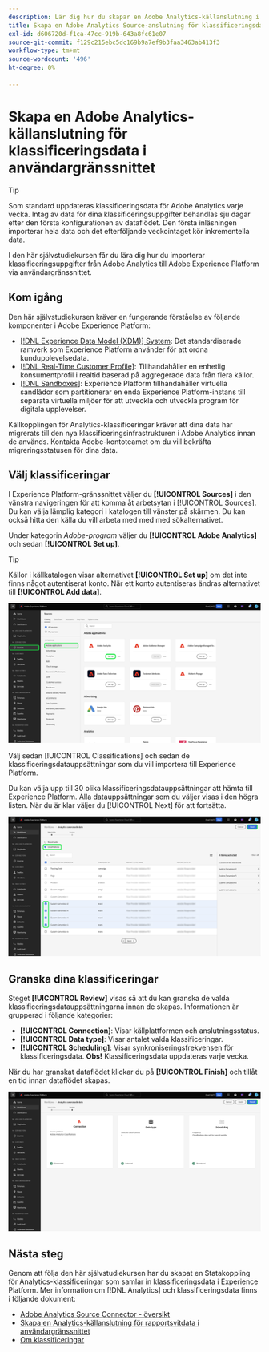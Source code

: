 ```yaml
---
description: Lär dig hur du skapar en Adobe Analytics-källanslutning i användargränssnittet för att överföra klassificeringsdata till Adobe Experience Platform.
title: Skapa en Adobe Analytics Source-anslutning för klassificeringsdata i användargränssnittet
exl-id: d606720d-f1ca-47cc-919b-643a8fc61e07
source-git-commit: f129c215ebc5dc169b9a7ef9b3faa3463ab413f3
workflow-type: tm+mt
source-wordcount: '496'
ht-degree: 0%

---
```


# Skapa en Adobe Analytics-källanslutning för klassificeringsdata i användargränssnittet

>[!TIP]
>
>Som standard uppdateras klassificeringsdata för Adobe Analytics varje vecka. Intag av data för dina klassificeringsuppgifter behandlas sju dagar efter den första konfigurationen av dataflödet. Den första inläsningen importerar hela data och det efterföljande veckointaget kör inkrementella data.

I den här självstudiekursen får du lära dig hur du importerar klassificeringsuppgifter från Adobe Analytics till Adobe Experience Platform via användargränssnittet.

## Kom igång

Den här självstudiekursen kräver en fungerande förståelse av följande komponenter i Adobe Experience Platform:

* [[!DNL Experience Data Model (XDM)] System](../../../../../xdm/home.md): Det standardiserade ramverk som Experience Platform använder för att ordna kundupplevelsedata.
* [[!DNL Real-Time Customer Profile]](../../../../../profile/home.md): Tillhandahåller en enhetlig konsumentprofil i realtid baserad på aggregerade data från flera källor.
* [[!DNL Sandboxes]](../../../../../sandboxes/home.md): Experience Platform tillhandahåller virtuella sandlådor som partitionerar en enda Experience Platform-instans till separata virtuella miljöer för att utveckla och utveckla program för digitala upplevelser.

Källkopplingen för Analytics-klassificeringar kräver att dina data har migrerats till den nya klassificeringsinfrastrukturen i Adobe Analytics innan de används. Kontakta Adobe-kontoteamet om du vill bekräfta migreringsstatusen för dina data.

## Välj klassificeringar

I Experience Platform-gränssnittet väljer du **[!UICONTROL Sources]** i den vänstra navigeringen för att komma åt arbetsytan i [!UICONTROL Sources]. Du kan välja lämplig kategori i katalogen till vänster på skärmen. Du kan också hitta den källa du vill arbeta med med med sökalternativet.

Under kategorin *Adobe-program* väljer du **[!UICONTROL Adobe Analytics]** och sedan **[!UICONTROL Set up]**.

>[!TIP]
>
>Källor i källkatalogen visar alternativet **[!UICONTROL Set up]** om det inte finns något autentiserat konto. När ett konto autentiseras ändras alternativet till **[!UICONTROL Add data]**.

![Källkatalogen i Experience Platform-gränssnittet med Adobe Analytics-källan markerad.](../../../../images/tutorials/create/classifications/catalog.png)

Välj sedan [!UICONTROL Classifications] och sedan de klassificeringsdatauppsättningar som du vill importera till Experience Platform.

Du kan välja upp till 30 olika klassificeringsdatauppsättningar att hämta till Experience Platform. Alla datauppsättningar som du väljer visas i den högra listen. När du är klar väljer du [!UICONTROL Next] för att fortsätta.

![Klassificeringssidan med flera markerade klassificeringsdatamängder.](../../../../images/tutorials/create/classifications/select.png)

## Granska dina klassificeringar

Steget **[!UICONTROL Review]** visas så att du kan granska de valda klassificeringsdatauppsättningarna innan de skapas. Informationen är grupperad i följande kategorier:

* **[!UICONTROL Connection]**: Visar källplattformen och anslutningsstatus.
* **[!UICONTROL Data type]**: Visar antalet valda klassificeringar.
* **[!UICONTROL Scheduling]**: Visar synkroniseringsfrekvensen för klassificeringsdata. **Obs!** Klassificeringsdata uppdateras varje vecka.

När du har granskat dataflödet klickar du på **[!UICONTROL Finish]** och tillåt en tid innan dataflödet skapas.

![Granskningssidan för Adobe Analytics-klassificeringsdata.](../../../../images/tutorials/create/classifications/review.png)

## Nästa steg

Genom att följa den här självstudiekursen har du skapat en Statakoppling för Analytics-klassificeringar som samlar in klassificeringsdata i Experience Platform. Mer information om [!DNL Analytics] och klassificeringsdata finns i följande dokument:

* [Adobe Analytics Source Connector - översikt](../../../../connectors/adobe-applications/analytics.md)
* [Skapa en Analytics-källanslutning för rapportsvitdata i användargränssnittet](./analytics.md)
* [Om klassificeringar](https://experienceleague.adobe.com/docs/analytics/components/classifications/c-classifications.html)

